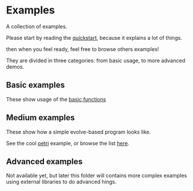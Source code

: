 # Examples

A collection of examples.

Please start by reading the [quickstart](https://github.com/daizoru/node-evolve/tree/master/examples/quickstart.coffee "quickstart"), because it explains a lot of things.

then when you feel ready, feel free to browse others examples!

They are divided in three categories: from basic usage, to more advanced demos.

## Basic examples

These show usage of the [basic functions](https://github.com/daizoru/node-evolve/tree/master/examples/basic "basic functions")

## Medium examples

These show how a simple evolve-based program looks like. 

See the cool [petri](https://github.com/daizoru/node-evolve/tree/master/examples/medium/petri/README.md "petri") example, or browse the list [here](https://github.com/daizoru/node-evolve/tree/master/examples/medium/README.md "here").

## Advanced examples

Not available yet, but later this folder will contains more complex examples using external libraries to do advanced hings.
